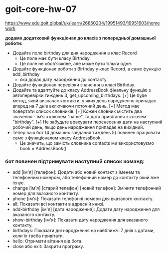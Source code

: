 # goit-core-hw-07
https://www.edu.goit.global/uk/learn/26850204/19951493/19951603/homework

**додамо додатковий функціонал до класів з попередньої домашньої роботи:**
* Додайте поле birthday для дня народження в клас Record 
	* Це поле має бути класу Birthday. 
	* Це поле не обов'язкове, але може бути тільки одне.
* Додайте функціонал роботи з Birthday у клас Record, а саме функцію add_birthday
    * яка додає дату народження до контакту.
* Додайте функціонал перевірки значення в класі Birthday.
* Додайте та адаптуйте до класу AddressBook фінальну функцію з автоперевірки
	тиждень 3, get_upcoming_birthdays. 
	[+] Це буде метод, який визначає контакти, у яких день народження припадає вперед на 7 днів включаючи поточний день. 
	[+] Метод має повертати список словників. 
	[+] Кожен словник містить два значення - ім’я з ключем "name", та дата привітання з ключем "birthday”. 
	[+] Не забудьте врахувати перенесення дати на наступний робочий день, якщо день народження припадає на вихідний.
* Тепер ваш бот (4 домашнє завдання тиждень 5) повинен працювати саме з функціоналом класу AddressBook. 
	* Це значить, що замість словника contacts ми використовуємо book = AddressBook()

### бот повинен підтримувати наступний список команд:
* add [ім'я] [телефон]: Додати або новий контакт з іменем та телефонним номером, або телефонний номер до контакту який вже існує.
* change [ім'я] [старий телефон] [новий телефон]: Змінити телефонний номер для вказаного контакту.
* phone [ім'я]: Показати телефонні номери для вказаного контакту.
* all: Показати всі контакти в адресній книзі.
* add-birthday [ім'я] [дата народження]: Додати дату народження для вказаного контакту.
* show-birthday [ім'я]: Показати дату народження для вказаного контакту.
* birthdays: Показати дні народження на найближчі 7 днів з датами, коли їх треба привітати.
* hello: Отримати вітання від бота.
* close або exit: Закрити програму.
